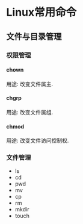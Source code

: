 # Linux常用命令

## 文件与目录管理

### 权限管理

#### chown

用途: 改变文件属主.

#### chgrp

用途: 改变文件属组.

#### chmod

用途: 改变文件访问控制权.

### 文件管理

- ls
- cd
- pwd
- mv
- cp
- rm
- mkdir
- touch
